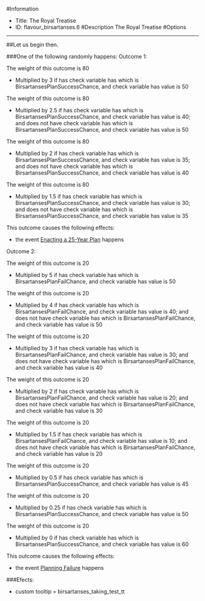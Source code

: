 #Information
 - Title: The Royal Treatise
 - ID: flavour_birsartanses.6
#Description
The Royal Treatise
#Options

___
##Let us begin then.

###One of the following randomly happens:
Outcome 1:

The weight of this outcome is 80
 - Multiplied by 3 if has check variable has which is BirsartansesPlanSuccessChance, and check variable has value is 50

The weight of this outcome is 80
 - Multiplied by 2.5 if has check variable has which is BirsartansesPlanSuccessChance, and check variable has value is 40; and does not have check variable has which is BirsartansesPlanSuccessChance, and check variable has value is 50

The weight of this outcome is 80
 - Multiplied by 2 if has check variable has which is BirsartansesPlanSuccessChance, and check variable has value is 35; and does not have check variable has which is BirsartansesPlanSuccessChance, and check variable has value is 40

The weight of this outcome is 80
 - Multiplied by 1.5 if has check variable has which is BirsartansesPlanSuccessChance, and check variable has value is 30; and does not have check variable has which is BirsartansesPlanSuccessChance, and check variable has value is 35

This outcome causes the following effects:<ul><li>the event [Enacting a 25-Year Plan](../events/enacting_a_25_year_plan.md) happens</li></ul>
Outcome 2:

The weight of this outcome is 20
 - Multiplied by 5 if has check variable has which is BirsartansesPlanFailChance, and check variable has value is 50

The weight of this outcome is 20
 - Multiplied by 4 if has check variable has which is BirsartansesPlanFailChance, and check variable has value is 40; and does not have check variable has which is BirsartansesPlanFailChance, and check variable has value is 50

The weight of this outcome is 20
 - Multiplied by 3 if has check variable has which is BirsartansesPlanFailChance, and check variable has value is 30; and does not have check variable has which is BirsartansesPlanFailChance, and check variable has value is 40

The weight of this outcome is 20
 - Multiplied by 2 if has check variable has which is BirsartansesPlanFailChance, and check variable has value is 20; and does not have check variable has which is BirsartansesPlanFailChance, and check variable has value is 30

The weight of this outcome is 20
 - Multiplied by 1.5 if has check variable has which is BirsartansesPlanFailChance, and check variable has value is 10; and does not have check variable has which is BirsartansesPlanFailChance, and check variable has value is 20

The weight of this outcome is 20
 - Multiplied by 0.5 if has check variable has which is BirsartansesPlanSuccessChance, and check variable has value is 45

The weight of this outcome is 20
 - Multiplied by 0.25 if has check variable has which is BirsartansesPlanSuccessChance, and check variable has value is 50

The weight of this outcome is 20
 - Multiplied by 0 if has check variable has which is BirsartansesPlanSuccessChance, and check variable has value is 60

This outcome causes the following effects:<ul><li>the event [Planning Failure](../events/planning_failure.md) happens</li></ul>

###Efects:<ul><li>custom tooltip = birsartanses_taking_test_tt</li></ul>
